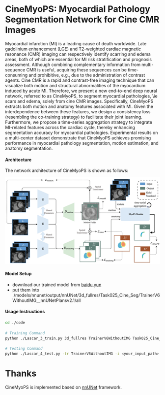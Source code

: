 # CineMyoPS: Myocardial Pathology Segmentation Network for Cine CMR Images
Myocardial infarction (MI) is a leading cause of death worldwide. Late gadolinium enhancement (LGE) and T2-weighted cardiac magnetic resonance (CMR) imaging can respectively identify scarring and edema areas, both of which are essential for MI risk stratification and prognosis assessment. Although combining complementary information from multi-sequence CMR is useful, acquiring these sequences can be time-consuming and prohibitive, e.g., due to the administration of contrast agents. Cine CMR is a rapid and contrast-free imaging technique that can visualize both motion and structural abnormalities of the myocardium induced by acute MI. Therefore, we present a new end-to-end deep neural network, referred to as CineMyoPS, to segment myocardial pathologies, \ie scars and edema,  solely from cine CMR images. Specifically, CineMyoPS extracts both motion and anatomy features associated with MI. Given the interdependence between these features, we design a consistency loss (resembling the co-training strategy) to facilitate their joint learning. Furthermore, we propose a time-series aggregation strategy to integrate MI-related features across the cardiac cycle, thereby enhancing segmentation accuracy for myocardial pathologies. Experimental results on a multi-center dataset demonstrate that CineMyoPS achieves promising performance in myocardial pathology segmentation, motion estimation, and anatomy segmentation. 


####  Architecture

The network architecture of CineMyoPS is shown as follows:

![Network Architecture](resources/network.png)



####  Model Setup
- download our trained model from [baidu yun](https://pan.baidu.com/s/1ijuQaR0Ix6CE2Nu-TxareA?pwd=jrey)
- put them into ./models/nnunet/output/nnUNet/3d_fullres/Task025_Cine_Seg/TrainerV6WithoutIMG__nnUNetPlansv2.1/all

#### Usage Instructions

```bash
cd ./code

# Training Command
python ./Lascar_3_train.py 3d_fullres TrainerV6WithoutIMG Task025_Cine_Seg all

# Testing Command
python ./Lascar_4_test.py -tr TrainerV6WithoutIMG -i <your_input_path> -o <your_output_path> -t 025 --chk model_best --overwrite_existing --fold all
```

# Thanks
CineMyoPS is implemented based on [nnUNet](https://github.com/MIC-DKFZ/nnUNet) framework.
